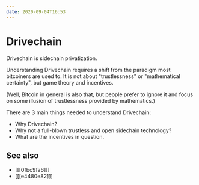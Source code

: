 ```yaml
---
date: 2020-09-04T16:53
---
```


# Drivechain

Drivechain is sidechain privatization.

Understanding Drivechain requires a shift from the paradigm most bitcoiners are used to. It is not about "trustlessness" or "mathematical certainty", but game theory and incentives.

(Well, Bitcoin in general is also that, but people prefer to ignore it and focus on some illusion of trustlessness provided by mathematics.)

There are 3 main things needed to understand Drivechain:

  * Why Drivechain?
  * Why not a full-blown trustless and open sidechain technology?
  * What are the incentives in question.

## See also

* [[[0fbc9fa6]]]
* [[[e4480e82]]]
